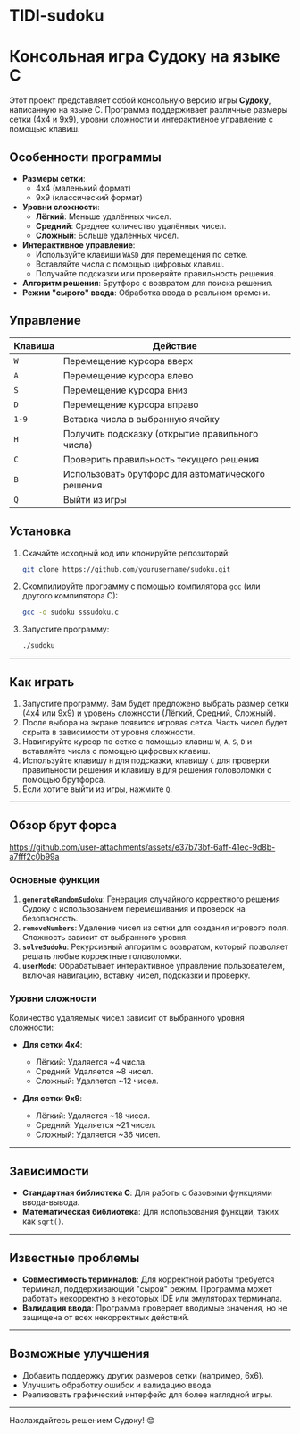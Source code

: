 # TIDI-sudoku
# Консольная игра Судоку на языке C

Этот проект представляет собой консольную версию игры **Судоку**, написанную на языке C. Программа поддерживает различные размеры сетки (4x4 и 9x9), уровни сложности и интерактивное управление с помощью клавиш.

## Особенности программы

- **Размеры сетки**: 
  - 4x4 (маленький формат)
  - 9x9 (классический формат)
- **Уровни сложности**:
  - **Лёгкий**: Меньше удалённых чисел.
  - **Средний**: Среднее количество удалённых чисел.
  - **Сложный**: Больше удалённых чисел.
- **Интерактивное управление**:
  - Используйте клавиши `WASD` для перемещения по сетке.
  - Вставляйте числа с помощью цифровых клавиш.
  - Получайте подсказки или проверяйте правильность решения.
- **Алгоритм решения**: Брутфорс с возвратом для поиска решения.
- **Режим "сырого" ввода**: Обработка ввода в реальном времени.

## Управление

| Клавиша | Действие                                       |
|---------|------------------------------------------------|
| `W`     | Перемещение курсора вверх                     |
| `A`     | Перемещение курсора влево                     |
| `S`     | Перемещение курсора вниз                      |
| `D`     | Перемещение курсора вправо                    |
| `1-9`   | Вставка числа в выбранную ячейку              |
| `H`     | Получить подсказку (открытие правильного числа)|
| `C`     | Проверить правильность текущего решения       |
| `B`     | Использовать брутфорс для автоматического решения |
| `Q`     | Выйти из игры                                 |

## Установка

1. Скачайте исходный код или клонируйте репозиторий:

    ```bash
    git clone https://github.com/yourusername/sudoku.git
    ```

2. Скомпилируйте программу с помощью компилятора `gcc` (или другого компилятора C):

    ```bash
    gcc -o sudoku sssudoku.c
    ```

3. Запустите программу:

    ```bash
    ./sudoku
    ```

---

## Как играть

1. Запустите программу. Вам будет предложено выбрать размер сетки (4x4 или 9x9) и уровень сложности (Лёгкий, Средний, Сложный).
2. После выбора на экране появится игровая сетка. Часть чисел будет скрыта в зависимости от уровня сложности.
3. Навигируйте курсор по сетке с помощью клавиш `W`, `A`, `S`, `D` и вставляйте числа с помощью цифровых клавиш.
4. Используйте клавишу `H` для подсказки, клавишу `C` для проверки правильности решения и клавишу `B` для решения головоломки с помощью брутфорса.
5. Если хотите выйти из игры, нажмите `Q`.

---

## Обзор брут форса



https://github.com/user-attachments/assets/e37b73bf-6aff-41ec-9d8b-a7fff2c0b99a



### Основные функции

1. **`generateRandomSudoku`**: Генерация случайного корректного решения Судоку с использованием перемешивания и проверок на безопасность.
2. **`removeNumbers`**: Удаление чисел из сетки для создания игрового поля. Сложность зависит от выбранного уровня.
3. **`solveSudoku`**: Рекурсивный алгоритм с возвратом, который позволяет решать любые корректные головоломки.
4. **`userMode`**: Обрабатывает интерактивное управление пользователем, включая навигацию, вставку чисел, подсказки и проверку.


### Уровни сложности

Количество удаляемых чисел зависит от выбранного уровня сложности:

- **Для сетки 4x4**:
  - Лёгкий: Удаляется ~4 числа.
  - Средний: Удаляется ~8 чисел.
  - Сложный: Удаляется ~12 чисел.

- **Для сетки 9x9**:
  - Лёгкий: Удаляется ~18 чисел.
  - Средний: Удаляется ~21 чисел.
  - Сложный: Удаляется ~36 чисел.

---

## Зависимости

- **Стандартная библиотека C**: Для работы с базовыми функциями ввода-вывода.
- **Математическая библиотека**: Для использования функций, таких как `sqrt()`.

---

## Известные проблемы

- **Совместимость терминалов**: Для корректной работы требуется терминал, поддерживающий "сырой" режим. Программа может работать некорректно в некоторых IDE или эмуляторах терминала.
- **Валидация ввода**: Программа проверяет вводимые значения, но не защищена от всех некорректных действий.

---

## Возможные улучшения

- Добавить поддержку других размеров сетки (например, 6x6).
- Улучшить обработку ошибок и валидацию ввода.
- Реализовать графический интерфейс для более наглядной игры.

---

Наслаждайтесь решением Судоку! 😊


